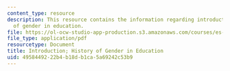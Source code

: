 ```yaml
---
content_type: resource
description: This resource contains the information regarding introduction; history
  of gender in education.
file: https://ol-ocw-studio-app-production.s3.amazonaws.com/courses/es-242-gender-issues-in-academics-and-academia-spring-2004/4958449222b4b18db1ca5a69242c53b9_MITES_242S04_ses1.pdf
file_type: application/pdf
resourcetype: Document
title: Introduction; History of Gender in Education
uid: 49584492-22b4-b18d-b1ca-5a69242c53b9
---
```


